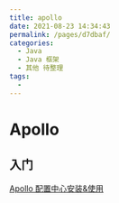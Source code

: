 ```yaml
---
title: apollo
date: 2021-08-23 14:34:43
permalink: /pages/d7dbaf/
categories:
  - Java
  - Java 框架
  - 其他 待整理
tags:
  - 
---
```


# Apollo
## 入门
[Apollo 配置中心安装&使用](https://www.jianshu.com/p/8c757f28bbed)



